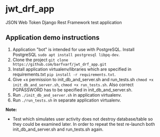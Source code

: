# jwt_drf_app
JSON Web Token Django Rest Framework test application

## Application demo instructions

1. Application "bot" is intended for use with PostgreSQL. Install PostgreSQL `sudo apt install postgresql libpq-dev`.
1. Clone the project `git clone https://github.com/barfvarf/jwt_drf_app.git`
1. Install application virtualenv/libraries which are specified in requirements.txt `pip install -r requirements.txt`.
1. Give +x permission to init_db_and_server.sh and run_tests.sh `chmod +x init_db_and_server.sh`, `chmod +x run_tests.sh`. Also correct PGPASSWORD has to be specified in init_db_and_server.sh.
1. Run `./init_db_and_server.sh` in application virtualenv.
1. Run `./run_tests.sh` in separate application virtualenv.

**Note:**
* Test which simulates user activity does not destroy database/table so they could be examined later. In order to repeat the test re-launch both init_db_and_server.sh and run_tests.sh again.
